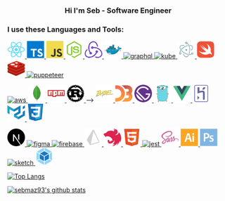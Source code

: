 
<h3 align="center">Hi I'm Seb - Software Engineer</h3>

<h3 align="left">I use these Languages and Tools:</h3>
<div >
<p>
<a href="https://reactjs.org/" target="_blank"> <img src="https://raw.githubusercontent.com/devicons/devicon/master/icons/react/react-original.svg" alt="react" title="react" width="40" height="40"/> </a> 
<a href="https://www.typescriptlang.org/" target="_blank"> <img src="https://raw.githubusercontent.com/devicons/devicon/master/icons/typescript/typescript-original.svg" alt="typescript" title="typescript" width="40" height="40"/> </a>
<a href="https://developer.mozilla.org/en-US/docs/Web/JavaScript" target="_blank"> <img src="https://raw.githubusercontent.com/devicons/devicon/master/icons/javascript/javascript-original.svg" alt="javascript" title="javascript" width="40" height="40"/> </a> 
<a href="https://nodejs.org" target="_blank"> <img src="https://raw.githubusercontent.com/devicons/devicon/master/icons/nodejs/nodejs-original.svg" alt="nodejs" title="nodejs" width="40" height="40"/> </a> 
<a href="https://redux.js.org/" target="_blank"> <img src="https://raw.githubusercontent.com/devicons/devicon/master/icons/redux/redux-original.svg" alt="redux" title="redux" width="40" height="40"/> </a> 
<a href="" target="_blank"> <img src="https://raw.githubusercontent.com/devicons/devicon/master/icons/docker/docker-original.svg" alt="docker" title="docker" width="40" height="40"/> </a> 
<a href="" target="_blank"> <img src="https://www.vectorlogo.zone/logos/graphql/graphql-icon.svg" alt="graphql" title="graphql" width="40" height="40"/> </a> 
<a href="" target="_blank"> <img src="https://www.vectorlogo.zone/logos/kubernetes/kubernetes-icon.svg" alt="kube" title="kube" width="40" height="40"/> </a> 
<a href="" target="_blank"> <img src="https://raw.githubusercontent.com/devicons/devicon/master/icons/electron/electron-original.svg" alt="electron" title="electron" width="40" height="40"/> </a> 
<a href="" target="_blank"> <img src="https://raw.githubusercontent.com/devicons/devicon/master/icons/swift/swift-original.svg" alt="swift" title="swift" width="40" height="40"/> </a> 
<a href="" target="_blank"> <img src="https://raw.githubusercontent.com/devicons/devicon/master/icons/redis/redis-original.svg" alt="redis" title="redis" width="40" height="40"/> </a> 
<a href="" target="_blank"> <img src="https://www.vectorlogo.zone/logos/pptrdev/pptrdev-official.svg" alt="puppeteer" title="puppeteer" width="40" height="40"/> </a> 
</p>
<p>
<a href="" target="_blank"> <img src="https://www.vectorlogo.zone/logos/amazon_aws/amazon_aws-icon.svg" alt="aws" title="aws" width="40" height="40"/> </a> 
<a href="" target="_blank"> <img src="https://raw.githubusercontent.com/devicons/devicon/master/icons/mongodb/mongodb-original.svg" alt="mongodb" title="mongodb" width="40" height="40"/> </a> 
<a href="" target="_blank"> <img src="https://raw.githubusercontent.com/devicons/devicon/master/icons/npm/npm-original-wordmark.svg" alt="npm" title="npm" width="40" height="40"/> </a> 
<!-- <a href="" target="_blank"> <img src="https://raw.githubusercontent.com/devicons/devicon/master/icons/meteor/meteor-original.svg" alt="meteor" title="meteor" width="40" height="40"/> </a>  -->
  <a href="" target="_blank"> <img src="https://raw.githubusercontent.com/devicons/devicon/master/icons/rust/rust-plain.svg" alt="rust" title="rust" width="40" height="40"/> </a>  -->
<a href="" target="_blank"> <img src="https://raw.githubusercontent.com/devicons/devicon/master/icons/babel/babel-original.svg" alt="babel" title="babel" width="40" height="40"/> </a> 
<a href="" target="_blank"> <img src="https://raw.githubusercontent.com/devicons/devicon/master/icons/d3js/d3js-original.svg" alt="d3js" title="d3js" width="40" height="40"/> </a> 
<a href="" target="_blank"> <img src="https://raw.githubusercontent.com/devicons/devicon/master/icons/gatsby/gatsby-original.svg" alt="gatsby" title="gatsby" width="40" height="40"/> </a> 
<a href="" target="_blank"> <img src="https://raw.githubusercontent.com/devicons/devicon/master/icons/go/go-original.svg" alt="go" title="go" width="40" height="40"/> </a> 
<a href="" target="_blank"> <img src="https://raw.githubusercontent.com/devicons/devicon/master/icons/vuejs/vuejs-original.svg" alt="vue" title="vue" width="40" height="40"/> </a>
<a href="" target="_blank"> <img src="https://raw.githubusercontent.com/devicons/devicon/master/icons/heroku/heroku-original.svg" alt="heroku" title="heroku" width="40" height="40"/> </a> 
<a href="" target="_blank"> <img src="https://raw.githubusercontent.com/devicons/devicon/master/icons/materialui/materialui-original.svg" alt="materialui" title="materialui" width="40" height="40"/> </a> 
<a href="https://www.w3schools.com/css/" target="_blank"> <img src="https://raw.githubusercontent.com/devicons/devicon/master/icons/css3/css3-original.svg" alt="css3" title="css3" width="40" height="40"/> </a> 
</p>
<p>
<a href="" target="_blank"> <img src="https://raw.githubusercontent.com/devicons/devicon/master/icons/nextjs/nextjs-original.svg" alt="next" title="next" width="40" height="40"/> </a>
<a href="https://www.figma.com/" target="_blank"> <img src="https://www.vectorlogo.zone/logos/figma/figma-icon.svg" alt="figma" title="figma" width="40" height="40"/> </a> 
<a href="https://firebase.google.com/" target="_blank"> <img src="https://www.vectorlogo.zone/logos/firebase/firebase-icon.svg" alt="firebase" title="firebase" width="40" height="40"/> </a> 
<a href="" target="_blank"> <img src="https://raw.githubusercontent.com/vscode-icons/vscode-icons/master/icons/file_type_prisma.svg" alt="prisma" title="prisma" width="40" height="40"/> </a> 
<a href="" target="_blank"> <img src="https://raw.githubusercontent.com/devicons/devicon/master/icons/nestjs/nestjs-plain.svg" alt="nestjs" title="nestjs" width="40" height="40"/> </a>
<a href="https://www.w3.org/html/" target="_blank"> <img src="https://raw.githubusercontent.com/devicons/devicon/master/icons/html5/html5-original.svg" alt="html5" title="html5" width="40" height="40"/> </a> 
<a href="https://jestjs.io" target="_blank"> <img src="https://www.vectorlogo.zone/logos/jestjsio/jestjsio-icon.svg" alt="jest" title="jest" width="40" height="40"/> </a>
<a href="https://sass-lang.com" target="_blank"> <img src="https://raw.githubusercontent.com/devicons/devicon/master/icons/sass/sass-original.svg" alt="sass" title="sass" width="40" height="40"/> </a> 
<a href="https://sass-lang.com" target="_blank"> <img src="https://raw.githubusercontent.com/devicons/devicon/master/icons/illustrator/illustrator-plain.svg" alt="illustrator" title="illustrator" width="40" height="40"/> </a> 
<a href="https://sass-lang.com" target="_blank"> <img src="https://raw.githubusercontent.com/devicons/devicon/master/icons/photoshop/photoshop-plain.svg" alt="photoshop" title="photoshop" width="40" height="40"/> </a> 
<a href="https://www.sketch.com/" target="_blank"> <img src="https://www.vectorlogo.zone/logos/sketchapp/sketchapp-icon.svg" alt="sketch" title="sketch" width="40" height="40"/> </a> 
<a href="https://webpack.js.org" target="_blank"> <img src="https://raw.githubusercontent.com/devicons/devicon/master/icons/webpack/webpack-original.svg" alt="webpack" title="webpack" width="40" height="40"/> </a>
</p>
</div>

[comment]: <> (<a href="https://git-scm.com/" target="_blank"> <img src="https://www.vectorlogo.zone/logos/git-scm/git-scm-icon.svg" alt="git" title="git" width="40" height="40"/> </a> )
[comment]: <> (<a href="https://expressjs.com" target="_blank"> <img src="https://raw.githubusercontent.com/devicons/devicon/master/icons/express/express-original.svg" alt="express" title="express" width="40" height="40"/> </a> )
[comment]: <> (<a href="https://gulpjs.com" target="_blank"> <img src="https://raw.githubusercontent.com/devicons/devicon/master/icons/gulp/gulp-plain.svg" alt="gulp" title="gulp" width="40" height="40"/> </a> )
[comment]: <> (<a href="" target="_blank"> <img src="https://raw.githubusercontent.com/devicons/devicon/master/icons/github/github-original.svg" alt="github" title="github" width="40" height="40"/> </a> )
[comment]: <> (<a href="" target="_blank"> <img src="https://raw.githubusercontent.com/devicons/devicon/master/icons/gitlab/gitlab-original.svg" alt="gitlab" title="gitlab" width="40" height="40"/> </a> )

[comment]: <> (<p> <img src="https://komarev.com/ghpvc/?username=sebmaz93&label=Profile%20views&color=blueviolet&style=plastic" alt="sebmaz93" title=sebmaz93 /> </p>)

[comment]: <> (<p>p.s: this stats are only for public repos &#40;private & client repos not included&#41;</p>)

[![Top Langs](https://github-readme-stats.vercel.app/api/top-langs/?username=sebmaz93&langs_count=8&layout=compact&theme=radical&count_private=true&hide=vue,scss&bg_color=30,e96443,904e95&title_color=fff&text_color=fff)](https://github.com/sebmaz93/github-readme-stats)

[![sebmaz93's github stats](https://github-readme-stats.vercel.app/api?username=sebmaz93&count_private=tru&show_icons=true&include_all_commits=true&theme=radical&bg_color=30,e96443,904e95&title_color=fff&text_color=fff)](https://github.com/sebmaz93/github-readme-stats)

[comment]: <> ([![trophy]&#40;https://github-profile-trophy.vercel.app/?username=sebmaz93&theme=monokai&row=2&column=3&margin-w=15&margin-h=15&#41;]&#40;https://github.com/sebmaz93/github-profile-trophy&#41;)
